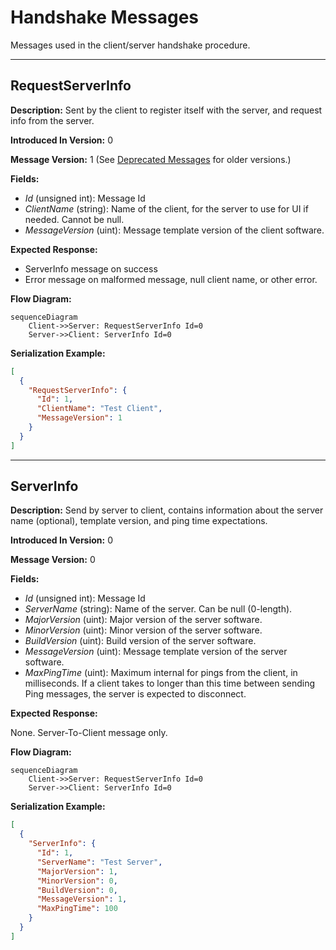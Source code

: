 # Handshake Messages

Messages used in the client/server handshake procedure.

---
## RequestServerInfo

**Description:** Sent by the client to register itself with the server, and request info from the server.

**Introduced In Version:** 0

**Message Version:** 1 (See [Deprecated Messages](deprecated.md#requestserverinfo-version-0) for older versions.)

**Fields:**

* _Id_ \(unsigned int\): Message Id
* _ClientName_ \(string\): Name of the client, for the server to use for UI if needed. Cannot be null.
* _MessageVersion_ \(uint\): Message template version of the client software.

**Expected Response:**

* ServerInfo message on success
* Error message on malformed message, null client name, or other error.

**Flow Diagram:**

```mermaid
sequenceDiagram
    Client->>Server: RequestServerInfo Id=0
    Server->>Client: ServerInfo Id=0
```

**Serialization Example:**

```json
[
  {
    "RequestServerInfo": {
      "Id": 1,
      "ClientName": "Test Client",
      "MessageVersion": 1
    }
  }
]
```
---
## ServerInfo

**Description:** Send by server to client, contains information about the server name \(optional\), template version, and ping time expectations.

**Introduced In Version:** 0

**Message Version:** 0

**Fields:**

* _Id_ \(unsigned int\): Message Id
* _ServerName_ \(string\): Name of the server. Can be null \(0-length\).
* _MajorVersion_ \(uint\): Major version of the server software.
* _MinorVersion_ \(uint\): Minor version of the server software.
* _BuildVersion_ \(uint\): Build version of the server software.
* _MessageVersion_ \(uint\): Message template version of the server software.
* _MaxPingTime_ \(uint\): Maximum internal for pings from the client, in milliseconds. If a client takes to longer than this time between sending Ping messages, the server is expected to disconnect.

**Expected Response:**

None. Server-To-Client message only.

**Flow Diagram:**

```mermaid
sequenceDiagram
    Client->>Server: RequestServerInfo Id=0
    Server->>Client: ServerInfo Id=0
```

**Serialization Example:**

```json
[
  {
    "ServerInfo": {
      "Id": 1,
      "ServerName": "Test Server",
      "MajorVersion": 1,
      "MinorVersion": 0,
      "BuildVersion": 0,
      "MessageVersion": 1,
      "MaxPingTime": 100
    }
  }
]
```



